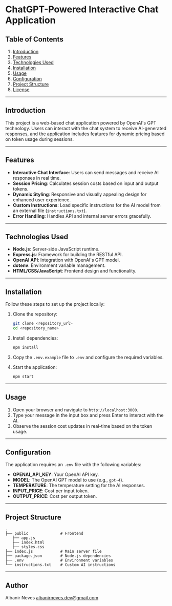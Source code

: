
# ChatGPT-Powered Interactive Chat Application

## Table of Contents

1. [Introduction](#introduction)
2. [Features](#features)
3. [Technologies Used](#technologies-used)
4. [Installation](#installation)
5. [Usage](#usage)
6. [Configuration](#configuration)
7. [Project Structure](#project-structure)
8. [License](#license)

---

## Introduction

This project is a web-based chat application powered by OpenAI's GPT technology. Users can interact with the chat system to receive AI-generated responses, and the application includes features for dynamic pricing based on token usage during sessions.

---

## Features

- **Interactive Chat Interface**: Users can send messages and receive AI responses in real time.
- **Session Pricing**: Calculates session costs based on input and output tokens.
- **Dynamic Styling**: Responsive and visually appealing design for enhanced user experience.
- **Custom Instructions**: Load specific instructions for the AI model from an external file (`instructions.txt`).
- **Error Handling**: Handles API and internal server errors gracefully.

---

## Technologies Used

- **Node.js**: Server-side JavaScript runtime.
- **Express.js**: Framework for building the RESTful API.
- **OpenAI API**: Integration with OpenAI's GPT model.
- **dotenv**: Environment variable management.
- **HTML/CSS/JavaScript**: Frontend design and functionality.

---

## Installation

Follow these steps to set up the project locally:

1. Clone the repository:
   ```bash
   git clone <repository_url>
   cd <repository_name>
   ```

2. Install dependencies:
   ```bash
   npm install
   ```

3. Copy the `.env.example` file to `.env` and configure the required variables.

4. Start the application:
   ```bash
   npm start
   ```

---

## Usage

1. Open your browser and navigate to `http://localhost:3000`.
2. Type your message in the input box and press Enter to interact with the AI.
3. Observe the session cost updates in real-time based on the token usage.

---

## Configuration

The application requires an `.env` file with the following variables:

- **OPENAI_API_KEY**: Your OpenAI API key.
- **MODEL**: The OpenAI GPT model to use (e.g., `gpt-4`).
- **TEMPERATURE**: The temperature setting for the AI responses.
- **INPUT_PRICE**: Cost per input token.
- **OUTPUT_PRICE**: Cost per output token.

---

## Project Structure

```
.
├── public              # Frontend
   ├── app.js
   ├── index.html
   ├── styles.css
├── index.js            # Main server file
├── package.json        # Node.js dependencies
├── .env                # Environment variables
└── instructions.txt    # Custom AI instructions
```

---

## Author
Albanir Neves
albanirneves.dev@gmail.com
